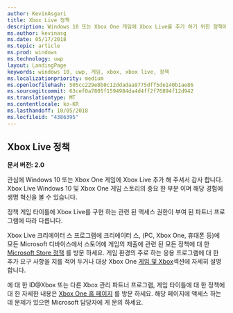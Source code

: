 ```yaml
---
author: KevinAsgari
title: Xbox Live 정책
description: Windows 10 또는 Xbox One 게임에 Xbox Live를 추가 하기 위한 정책에 설명 합니다.
ms.author: kevinasg
ms.date: 05/17/2018
ms.topic: article
ms.prod: windows
ms.technology: uwp
layout: LandingPage
keywords: windows 10, uwp, 게임, xbox, xbox live, 정책
ms.localizationpriority: medium
ms.openlocfilehash: 505cc229e8b0c12ddadaa9775dff5de140b1ae86
ms.sourcegitcommit: 63cef0a7805f1594984da4d4ff2f76894f12d942
ms.translationtype: MT
ms.contentlocale: ko-KR
ms.lasthandoff: 10/05/2018
ms.locfileid: "4386395"
---
```

## <a name="xbox-live-policies"></a>Xbox Live 정책

**문서 버전: 2.0**

관심에 Windows 10 또는 Xbox One 게임에 Xbox Live 추가 해 주셔서 감사 합니다. Xbox Live Windows 10 및 Xbox One 게임 스토리의 중요 한 부분 이며 해당 경험에 생명 혁신을 볼 수 있습니다.

정책 게임 타이틀에 Xbox Live를 구현 하는 관련 된 액세스 권한이 부여 된 파트너 프로그램에 따라 다릅니다.

Xbox Live 크리에이터 스 프로그램에 크리에이터 스, (PC, Xbox One, 휴대폰 등)에 모든 Microsoft 디바이스에서 스토어에 게임의 제출에 관련 된 모든 정책에 대 한 [Microsoft Store 정책](https://docs.microsoft.com/en-us/legal/windows/agreements/store-policies) 를 방문 하세요. 게임 환경의 주로 하는 응용 프로그램에 대 한 추가 요구 사항을 지를 적어 두거나 대상 Xbox One [게임 및 Xbox](https://docs.microsoft.com/en-us/legal/windows/agreements/store-policies#1013-gaming-and-xbox)섹션에 자세히 설명 합니다.

에 대 한 ID@Xbox 또는 다른 Xbox 관리 파트너 프로그램, 게임 타이틀에 대 한 정책에 대 한 자세한 내용은 [Xbox One 홈 페이지](https://developer.microsoft.com/en-us/games/xbox/partner) 를 방문 하세요. 해당 페이지에 액세스 하는 데 문제가 있으면 Microsoft 담당자에 게 문의 하세요.
